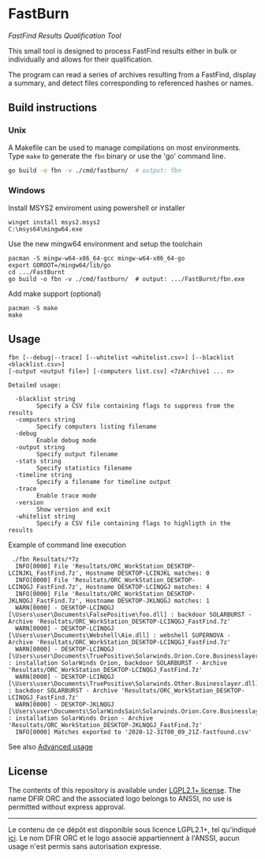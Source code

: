# FastBurn
*FastFind Results Qualification Tool*

This small tool is designed to process FastFind results either in bulk or individually and allows for their qualification.

The program can read a series of archives resulting from a FastFind, display a summary, and detect files corresponding to referenced hashes or names.

## Build instructions
### Unix
A Makefile can be used to manage compilations on most environments.
Type `make` to generate the `fbn` binary or use the 'go' command line.

```bash
go build -o fbn -v ./cmd/fastburn/  # output: fbn
```

### Windows
Install MSYS2 enviroment using powershell or installer
```
winget install msys2.msys2
C:\msys64\mingw64.exe
```

Use the new mingw64 environment and setup the toolchain
```
pacman -S mingw-w64-x86_64-gcc mingw-w64-x86_64-go
export GOROOT=/mingw64/lib/go
cd .../FastBurnt
go build -o fbn -v ./cmd/fastburn/  # output: .../FastBurnt/fbn.exe
```

Add make support (optional)
```
pacman -S make
make
```

## Usage
```
fbn [--debug|--trace] [--whitelist <whitelist.csv>] [--blacklist <blacklist.csv>]
[-output <output file>] [-computers list.csv] <7zArchive1 ... n>

Detailed usage:

  -blacklist string
        Specify a CSV file containing flags to suppress from the results
  -computers string
        Specify computers listing filename
  -debug
        Enable debug mode
  -output string
        Specify output filename
  -stats string
        Specify statistics filename
  -timeline string
        Specify a filename for timeline output
  -trace
        Enable trace mode
  -version
        Show version and exit
  -whitelist string
        Specify a CSV file containing flags to highligth in the results
```

Example of command line execution
```
 ./fbn Resultats/*7z
  INFO[0000] File 'Resultats/ORC_WorkStation_DESKTOP-LCINJKL_FastFind.7z', Hostname DESKTOP-LCINJKL matches: 0
  INFO[0000] File 'Resultats/ORC_WorkStation_DESKTOP-LCINQGJ_FastFind.7z', Hostname DESKTOP-LCINQGJ matches: 4
  INFO[0000] File 'Resultats/ORC_WorkStation_DESKTOP-JKLNQGJ_FastFind.7z', Hostname DESKTOP-JKLNQGJ matches: 1
  WARN[0000] - DESKTOP-LCINQGJ [\Users\user\Documents\FalsePositive\foo.dll] : backdoor SOLARBURST - Archive 'Resultats/ORC_WorkStation_DESKTOP-LCINQGJ_FastFind.7z'
  WARN[0000] - DESKTOP-LCINQGJ [\Users\user\Documents\Webshell\Aie.dll] : webshell SUPERNOVA - Archive 'Resultats/ORC_WorkStation_DESKTOP-LCINQGJ_FastFind.7z'
  WARN[0000] - DESKTOP-LCINQGJ [\Users\user\Documents\TruePositive\Solarwinds.Orion.Core.Businesslayer.dll] : installation SolarWinds Orion, backdoor SOLARBURST - Archive 'Resultats/ORC_WorkStation_DESKTOP-LCINQGJ_FastFind.7z'
  WARN[0000] - DESKTOP-LCINQGJ [\Users\user\Documents\TruePositive\Solarwinds.Other.Businesslayer.dll] : backdoor SOLARBURST - Archive 'Resultats/ORC_WorkStation_DESKTOP-LCINQGJ_FastFind.7z'
  WARN[0000] - DESKTOP-JKLNQGJ [\Users\user\Documents\SolarWindsSain\Solarwinds.Orion.Core.Businesslayer.dll] : installation SolarWinds Orion - Archive 'Resultats/ORC_WorkStation_DESKTOP-JKLNQGJ_FastFind.7z'
  INFO[0000] Matches exported to '2020-12-31T00_09_21Z-fastfound.csv'
```

See also [Advanced usage](doc/Usage.md)

## License

The contents of this repository is available under [LGPL2.1+ license](LICENSE).
The name DFIR ORC and the associated logo belongs to ANSSI, no use is permitted without express approval.

---

Le contenu de ce dépôt est disponible sous licence LGPL2.1+, tel qu'indiqué [ici](LICENSE).
Le nom DFIR ORC et le logo associé appartiennent à l'ANSSI, aucun usage n'est permis sans autorisation expresse.
